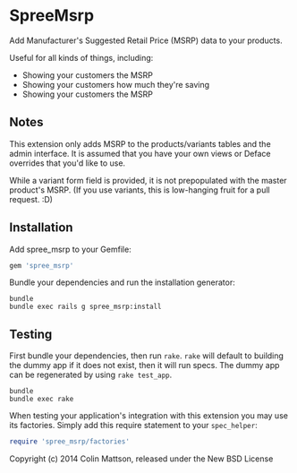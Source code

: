 SpreeMsrp
=========

Add Manufacturer's Suggested Retail Price (MSRP) data to your products.

Useful for all kinds of things, including:

* Showing your customers the MSRP
* Showing your customers how much they're saving
* Showing your customers the MSRP

Notes
-----

This extension only adds MSRP to the products/variants tables and the admin
interface. It is assumed that you have your own views or Deface
overrides that you'd like to use.

While a variant form field is provided, it is not prepopulated with the master
product's MSRP. (If you use variants, this is low-hanging fruit for a pull
request. :D)

Installation
------------

Add spree_msrp to your Gemfile:

```ruby
gem 'spree_msrp'
```

Bundle your dependencies and run the installation generator:

```shell
bundle
bundle exec rails g spree_msrp:install
```

Testing
-------

First bundle your dependencies, then run `rake`. `rake` will default to building the dummy app if it does not exist, then it will run specs. The dummy app can be regenerated by using `rake test_app`.

```shell
bundle
bundle exec rake
```

When testing your application's integration with this extension you may use its factories.
Simply add this require statement to your `spec_helper`:

```ruby
require 'spree_msrp/factories'
```

Copyright (c) 2014 Colin Mattson, released under the New BSD License
